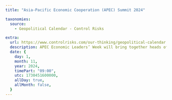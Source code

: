 ```yaml
---
title: "Asia-Pacific Economic Cooperation (APEC) Summit 2024"

taxonomies:
  source:
    - Geopolitical Calendar - Control Risks

extra:
  url: https://www.controlrisks.com/our-thinking/geopolitical-calendar
  description: APEC Economic Leaders’ Week will bring together heads of state and government officials from member countries to discuss trade, investment, digitalization and sustainable growth. Location- Global.
  date: {
    day: 1,
    month: 11,
    year: 2024,
    timePart: "09:00",
    utc: 1730451600000,
    allDay: true,
    allMonth: false,
  }
---
```

